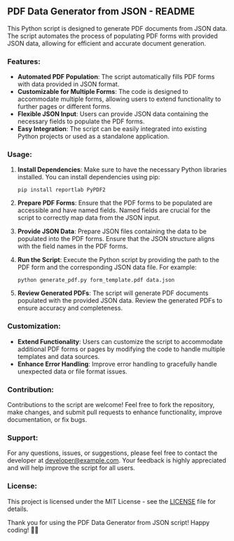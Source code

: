 ## PDF Data Generator from JSON - README

This Python script is designed to generate PDF documents from JSON data. The script automates the process of populating PDF forms with provided JSON data, allowing for efficient and accurate document generation.

### Features:
- **Automated PDF Population**: The script automatically fills PDF forms with data provided in JSON format.
- **Customizable for Multiple Forms**: The code is designed to accommodate multiple forms, allowing users to extend functionality to further pages or different forms.
- **Flexible JSON Input**: Users can provide JSON data containing the necessary fields to populate the PDF forms.
- **Easy Integration**: The script can be easily integrated into existing Python projects or used as a standalone application.

### Usage:
1. **Install Dependencies**: Make sure to have the necessary Python libraries installed. You can install dependencies using pip:

    ```
    pip install reportlab PyPDF2
    ```

2. **Prepare PDF Forms**: Ensure that the PDF forms to be populated are accessible and have named fields. Named fields are crucial for the script to correctly map data from the JSON input.

3. **Provide JSON Data**: Prepare JSON files containing the data to be populated into the PDF forms. Ensure that the JSON structure aligns with the field names in the PDF forms.

4. **Run the Script**: Execute the Python script by providing the path to the PDF form and the corresponding JSON data file. For example:

    ```
    python generate_pdf.py form_template.pdf data.json
    ```

5. **Review Generated PDFs**: The script will generate PDF documents populated with the provided JSON data. Review the generated PDFs to ensure accuracy and completeness.

### Customization:
- **Extend Functionality**: Users can customize the script to accommodate additional PDF forms or pages by modifying the code to handle multiple templates and data sources.
- **Enhance Error Handling**: Improve error handling to gracefully handle unexpected data or file format issues.

### Contribution:
Contributions to the script are welcome! Feel free to fork the repository, make changes, and submit pull requests to enhance functionality, improve documentation, or fix bugs.

### Support:
For any questions, issues, or suggestions, please feel free to contact the developer at [developer@example.com](mailto:developer@example.com). Your feedback is highly appreciated and will help improve the script for all users.

### License:
This project is licensed under the MIT License - see the [LICENSE](LICENSE) file for details.

Thank you for using the PDF Data Generator from JSON script! Happy coding! 🚀📄
